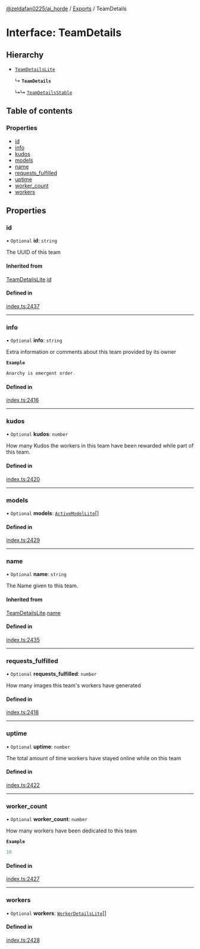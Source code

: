 [@zeldafan0225/ai_horde](../README.md) / [Exports](../modules.md) / TeamDetails

# Interface: TeamDetails

## Hierarchy

- [`TeamDetailsLite`](TeamDetailsLite.md)

  ↳ **`TeamDetails`**

  ↳↳ [`TeamDetailsStable`](TeamDetailsStable.md)

## Table of contents

### Properties

- [id](TeamDetails.md#id)
- [info](TeamDetails.md#info)
- [kudos](TeamDetails.md#kudos)
- [models](TeamDetails.md#models)
- [name](TeamDetails.md#name)
- [requests\_fulfilled](TeamDetails.md#requests_fulfilled)
- [uptime](TeamDetails.md#uptime)
- [worker\_count](TeamDetails.md#worker_count)
- [workers](TeamDetails.md#workers)

## Properties

### id

• `Optional` **id**: `string`

The UUID of this team

#### Inherited from

[TeamDetailsLite](TeamDetailsLite.md).[id](TeamDetailsLite.md#id)

#### Defined in

[index.ts:2437](https://github.com/ZeldaFan0225/ai_horde/blob/99a73d4/index.ts#L2437)

___

### info

• `Optional` **info**: `string`

Extra information or comments about this team provided by its owner

**`Example`**

```ts
Anarchy is emergent order.
```

#### Defined in

[index.ts:2416](https://github.com/ZeldaFan0225/ai_horde/blob/99a73d4/index.ts#L2416)

___

### kudos

• `Optional` **kudos**: `number`

How many Kudos the workers in this team have been rewarded while part of this team.

#### Defined in

[index.ts:2420](https://github.com/ZeldaFan0225/ai_horde/blob/99a73d4/index.ts#L2420)

___

### models

• `Optional` **models**: [`ActiveModelLite`](ActiveModelLite.md)[]

#### Defined in

[index.ts:2429](https://github.com/ZeldaFan0225/ai_horde/blob/99a73d4/index.ts#L2429)

___

### name

• `Optional` **name**: `string`

The Name given to this team.

#### Inherited from

[TeamDetailsLite](TeamDetailsLite.md).[name](TeamDetailsLite.md#name)

#### Defined in

[index.ts:2435](https://github.com/ZeldaFan0225/ai_horde/blob/99a73d4/index.ts#L2435)

___

### requests\_fulfilled

• `Optional` **requests\_fulfilled**: `number`

How many images this team's workers have generated

#### Defined in

[index.ts:2418](https://github.com/ZeldaFan0225/ai_horde/blob/99a73d4/index.ts#L2418)

___

### uptime

• `Optional` **uptime**: `number`

The total amount of time workers have stayed online while on this team

#### Defined in

[index.ts:2422](https://github.com/ZeldaFan0225/ai_horde/blob/99a73d4/index.ts#L2422)

___

### worker\_count

• `Optional` **worker\_count**: `number`

How many workers have been dedicated to this team

**`Example`**

```ts
10
```

#### Defined in

[index.ts:2427](https://github.com/ZeldaFan0225/ai_horde/blob/99a73d4/index.ts#L2427)

___

### workers

• `Optional` **workers**: [`WorkerDetailsLite`](WorkerDetailsLite.md)[]

#### Defined in

[index.ts:2428](https://github.com/ZeldaFan0225/ai_horde/blob/99a73d4/index.ts#L2428)
